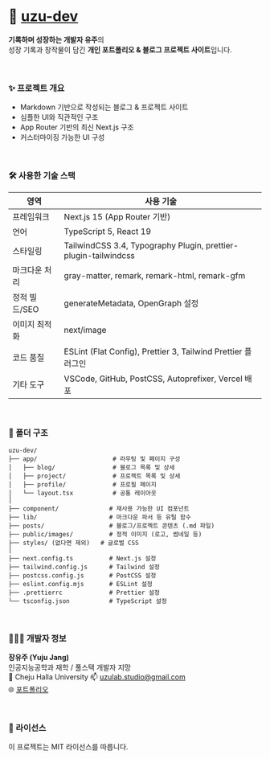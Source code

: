 # 🌙 [uzu-dev](http://www.uzu-dev.kr)

**기록하며 성장하는 개발자 유주**의  
성장 기록과 창작물이 담긴 **개인 포트폴리오 & 블로그 프로젝트 사이트**입니다.

<br/>

### ✨ 프로젝트 개요

- Markdown 기반으로 작성되는 블로그 & 프로젝트 사이트
- 심플한 UI와 직관적인 구조
- App Router 기반의 최신 Next.js 구조
- 커스터마이징 가능한 UI 구성

<br/>

### 🛠️ 사용한 기술 스택

| 영역          | 사용 기술                                                       |
| ------------- | --------------------------------------------------------------- |
| 프레임워크    | Next.js 15 (App Router 기반)                                    |
| 언어          | TypeScript 5, React 19                                          |
| 스타일링      | TailwindCSS 3.4, Typography Plugin, prettier-plugin-tailwindcss |
| 마크다운 처리 | gray-matter, remark, remark-html, remark-gfm                    |
| 정적 빌드/SEO | generateMetadata, OpenGraph 설정                                |
| 이미지 최적화 | next/image                                                      |
| 코드 품질     | ESLint (Flat Config), Prettier 3, Tailwind Prettier 플러그인    |
| 기타 도구     | VSCode, GitHub, PostCSS, Autoprefixer, Vercel 배포              |

<br/>

### 📁 폴더 구조

```
uzu-dev/
├── app/                     # 라우팅 및 페이지 구성
│   ├── blog/                # 블로그 목록 및 상세
│   ├── project/             # 프로젝트 목록 및 상세
│   ├── profile/             # 프로필 페이지
│   └── layout.tsx           # 공통 레이아웃
│
├── component/              # 재사용 가능한 UI 컴포넌트
├── lib/                    # 마크다운 파서 등 유틸 함수
├── posts/                  # 블로그/프로젝트 콘텐츠 (.md 파일)
├── public/images/          # 정적 이미지 (로고, 썸네일 등)
├── styles/ (없다면 제외)   # 글로벌 CSS
│
├── next.config.ts          # Next.js 설정
├── tailwind.config.js      # Tailwind 설정
├── postcss.config.js       # PostCSS 설정
├── eslint.config.mjs       # ESLint 설정
├── .prettierrc             # Prettier 설정
└── tsconfig.json           # TypeScript 설정
```

<br/>

### 👩🏻‍💻 개발자 정보

**장유주 (Yuju Jang)**  
인공지능공학과 재학 / 풀스택 개발자 지망  
📍 Cheju Halla University
📫 uzulab.studio@gmail.com  
🌐 [포트폴리오](https://www.uzu-dev.kr)

<br/>

### 📄 라이선스

이 프로젝트는 MIT 라이선스를 따릅니다.
